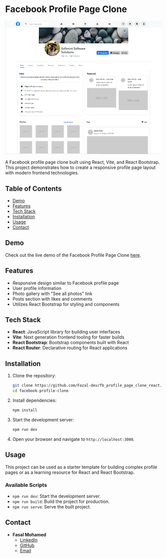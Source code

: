 # Facebook Profile Page Clone

![Facebook Profile Clone Screenshot](./public/screenshots/homepage.PNG)

A Facebook profile page clone built using React, Vite, and React Bootstrap. This project demonstrates how to create a responsive profile page layout with modern frontend technologies.

## Table of Contents

- [Demo](#demo)
- [Features](#features)
- [Tech Stack](#tech-stack)
- [Installation](#installation)
- [Usage](#usage)
- [Contact](#contact)

## Demo

Check out the live demo of the Facebook Profile Page Clone [here](https://fb-profile-page-clone-react.vercel.app/).

## Features

- Responsive design similar to Facebook profile page
- User profile information
- Photo gallery with "See all photos" link
- Posts section with likes and comments
- Utilizes React Bootstrap for styling and components

## Tech Stack

- **React**: JavaScript library for building user interfaces
- **Vite**: Next generation frontend tooling for faster builds
- **React Bootstrap**: Bootstrap components built with React
- **React Router**: Declarative routing for React applications

## Installation

1. Clone the repository:

   ```bash
   git clone https://github.com/Fazal-dev/fb_profile_page_clone_react.git
   cd facebook-profile-clone
   ```

2. Install dependencies:

   ```bash
   npm install
   ```

3. Start the development server:

   ```bash
   npm run dev
   ```

4. Open your browser and navigate to `http://localhost:3000`.

## Usage

This project can be used as a starter template for building complex profile pages or as a learning resource for React and React Bootstrap.

### Available Scripts

- `npm run dev`: Start the development server.
- `npm run build`: Build the project for production.
- `npm run serve`: Serve the built project.

## Contact

- **Fasal Mohamed**
  - [LinkedIn](https://www.linkedin.com/in/fazalmuhamed/)
  - [GitHub](https://github.com/Fazal-dev)
  - [Email](mailto:mfazal404@gmail.com)
